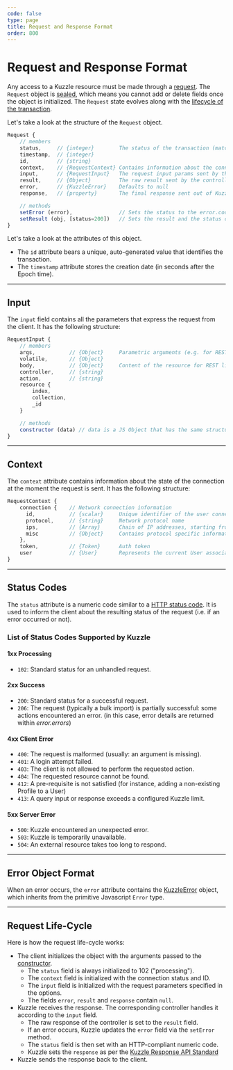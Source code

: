```yaml
---
code: false
type: page
title: Request and Response Format
order: 800
---
```


# Request and Response Format

Any access to a Kuzzle resource must be made through a [request](https://github.com/kuzzleio/kuzzle-common-objects#request). The `Request` object is [sealed](https://developer.mozilla.org/en/docs/Web/JavaScript/Reference/Global_Objects/Object/seal), which means you cannot add or delete fields once the object is initialized. The `Request` state evolves along with the [lifecycle of the transaction](/core/1/guides/essentials/request-and-response-format/#request-life-cycle).

Let's take a look at the structure of the `Request` object.

```js
Request {
    // members
    status,     // {integer}        The status of the transaction (matches HTTP codes)
    timestamp,  // {integer}
    id,         // {string}
    context,    // {RequestContext} Contains information about the connection and the current token & user
    input,      // {RequestInput}   The request input params sent by the client
    result,     // {Object}         The raw result sent by the controller (defaults to null)
    error,      // {KuzzleError}    Defaults to null
    response,   // {property}       The final response sent out of Kuzzle (enumerable, get-only property)

    // methods
    setError (error),               // Sets the status to the error.code and fills the error member.
    setResult (obj, [status=200])   // Sets the result and the status code.
}
```

Let's take a look at the attributes of this object.

- The `id` attribute bears a unique, auto-generated value that identifies the transaction.
- The `timestamp` attribute stores the creation date (in seconds after the Epoch time).

---

## Input

The `input` field contains all the parameters that express the request from the client. It has the following structure:

```js
RequestInput {
    // members
    args,           // {Object}     Parametric arguments (e.g. for REST, taken from the query string)
    volatile,       // {Object}
    body,           // {Object}     Content of the resource for REST like routes, main parameters for others
    controller,     // {string}
    action,         // {string}
    resource {
        index,
        collection,
        _id
    }

    // methods
    constructor (data) // data is a JS Object that has the same structure as the Websocket message
}
```

---

## Context

The `context` attribute contains information about the state of the connection at the moment the request is sent. It has the following structure:

```js
RequestContext {
    connection {    // Network connection information
      id,           // {scalar}     Unique identifier of the user connection
      protocol,     // {string}     Network protocol name
      ips,          // {Array}      Chain of IP addresses, starting from the client
      misc          // {Object}     Contains protocol specific information (e.g. HTTP queries URL or headers)
    },
    token,          // {Token}      Auth token
    user            // {User}       Represents the current User associated to the transaction
}
```

---

## Status Codes

The `status` attribute is a numeric code similar to a [HTTP status code](https://en.wikipedia.org/wiki/List_of_HTTP_status_codes).
It is used to inform the client about the resulting status of the request (i.e. if an error occurred or not).

### List of Status Codes Supported by Kuzzle

#### 1xx Processing

- `102`: Standard status for an unhandled request.

#### 2xx Success

- `200`: Standard status for a successful request.
- `206`: The request (typically a bulk import) is partially successful: some actions encountered an error.
  (in this case, error details are returned within _error.errors_)

#### 4xx Client Error

- `400`: The request is malformed (usually: an argument is missing).
- `401`: A login attempt failed.
- `403`: The client is not allowed to perform the requested action.
- `404`: The requested resource cannot be found.
- `412`: A pre-requisite is not satisfied (for instance, adding a non-existing Profile to a User)
- `413`: A query input or response exceeds a configured Kuzzle limit.

#### 5xx Server Error

- `500`: Kuzzle encountered an unexpected error.
- `503`: Kuzzle is temporarily unavailable.
- `504`: An external resource takes too long to respond.

---

## Error Object Format

When an error occurs, the `error` attribute contains the [KuzzleError](https://github.com/kuzzleio/kuzzle-common-objects/blob/master/README.md#errorskuzzleerror) object, which inherits from the primitive Javascript `Error` type.

---

## Request Life-Cycle

Here is how the request life-cycle works:

- The client initializes the object with the arguments passed to the [constructor](https://github.com/kuzzleio/kuzzle-common-objects#new-requestdata-options).
  - The `status` field is always initialized to 102 ("processing").
  - The `context` field is initialized with the connection status and ID.
  - The `input` field is initialized with the request parameters specified in the options.
  - The fields `error`, `result` and `response` contain `null`.
- Kuzzle receives the response. The corresponding controller handles it according to the `input` field.
  - The raw response of the controller is set to the `result` field.
  - If an error occurs, Kuzzle updates the `error` field via the `setError` method.
  - The `status` field is then set with an HTTP-compliant numeric code.
  - Kuzzle sets the `response` as per the [Kuzzle Response API Standard](/core/1/api/essentials/kuzzle-response)
- Kuzzle sends the response back to the client.
